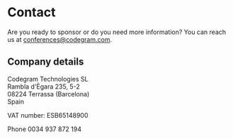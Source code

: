 # Contact

Are you ready to sponsor or do you need more information? You can reach us at [conferences@codegram.com](mailto:conferences@codegram.com).

## Company details

Codegram Technologies SL  
Rambla d'Ègara 235, 5-2  
08224 Terrassa \(Barcelona\)  
Spain

VAT number: ESB65148900

Phone 0034 937 872 194

